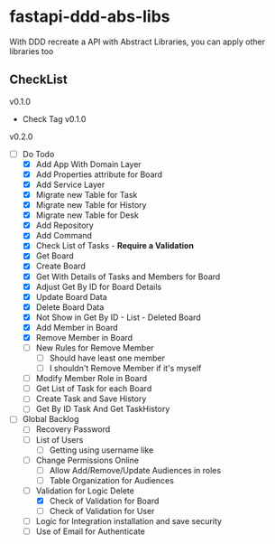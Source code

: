 # fastapi-ddd-abs-libs

With DDD recreate a API with Abstract Libraries, you can apply other libraries too

## CheckList

v0.1.0

- Check Tag v0.1.0

v0.2.0

- [ ] Do Todo
    - [X] Add App With Domain Layer
    - [X] Add Properties attribute for Board
    - [X] Add Service Layer
    - [X] Migrate new Table for Task
    - [X] Migrate new Table for History
    - [X] Migrate new Table for Desk
    - [X] Add Repository
    - [X] Add Command
    - [X] Check List of Tasks - **Require a Validation**
    - [X] Get Board
    - [X] Create Board
    - [X] Get With Details of Tasks and Members for Board
    - [X] Adjust Get By ID for Board Details
    - [X] Update Board Data
    - [X] Delete Board Data
    - [X] Not Show in Get By ID - List - Deleted Board
    - [X] Add Member in Board
    - [X] Remove Member in Board
    - [ ] New Rules for Remove Member
        - [ ] Should have least one member
        - [ ] I shouldn't Remove Member if it's myself
    - [ ] Modify Member Role in Board
    - [ ] Get List of Task for each Board
    - [ ] Create Task and Save History
    - [ ] Get By ID Task And Get TaskHistory
- [ ] Global Backlog
    - [ ] Recovery Password
    - [ ] List of Users
        - [ ] Getting using username like
    - [ ] Change Permissions Online
        - [ ] Allow Add/Remove/Update Audiences in roles
        - [ ] Table Organization for Audiences
    - [ ] Validation for Logic Delete
        - [X] Check of Validation for Board
        - [ ] Check of Validation for User
    - [ ] Logic for Integration installation and save security
    - [ ] Use of Email for Authenticate